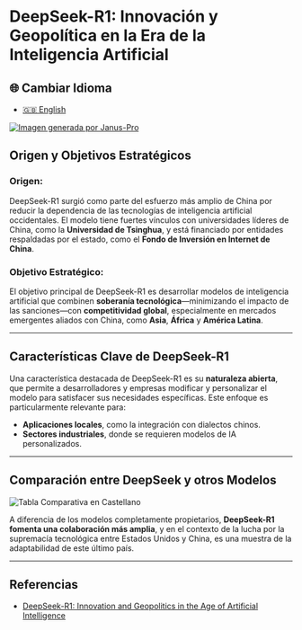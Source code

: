 # DeepSeek-R1: Innovación y Geopolítica en la Era de la Inteligencia Artificial

## 🌐 Cambiar Idioma

- [🇬🇧 English](https://economiayetica.blogspot.com/2025/01/deepseek-r1-innovation-and-geopolitics_7.html)

[![Imagen generada por Janus-Pro](https://blogger.googleusercontent.com/img/b/R29vZ2xl/AVvXsEgnpl2altTrHZ6FCKpwGiicdwijaNrX7Gugtu05RTeKTpMpBrfNxhgxvN_vD5QBPnnQq9FoACBlHphD8-xoJuujoVFExlOYbxAX28eNs5y1yQKYMogyNB9oBWpFwpGC9isLI9cQvCUiGnxheCy-N72HWDey9oTKSqw7D8tzcFeajCiGfhR-jWkSEojyA3I/s320/janus%20pro.png)](https://blogger.googleusercontent.com/img/b/R29vZ2xl/AVvXsEgnpl2altTrHZ6FCKpwGiicdwijaNrX7Gugtu05RTeKTpMpBrfNxhgxvN_vD5QBPnnQq9FoACBlHphD8-xoJuujoVFExlOYbxAX28eNs5y1yQKYMogyNB9oBWpFwpGC9isLI9cQvCUiGnxheCy-N72HWDey9oTKSqw7D8tzcFeajCiGfhR-jWkSEojyA3I/s320/janus%20pro.png)




## Origen y Objetivos Estratégicos

### Origen:  
DeepSeek-R1 surgió como parte del esfuerzo más amplio de China por reducir la dependencia de las tecnologías de inteligencia artificial occidentales. El modelo tiene fuertes vínculos con universidades líderes de China, como la **Universidad de Tsinghua**, y está financiado por entidades respaldadas por el estado, como el **Fondo de Inversión en Internet de China**.

### Objetivo Estratégico:  
El objetivo principal de DeepSeek-R1 es desarrollar modelos de inteligencia artificial que combinen **soberanía tecnológica**—minimizando el impacto de las sanciones—con **competitividad global**, especialmente en mercados emergentes aliados con China, como **Asia**, **África** y **América Latina**.

---

## Características Clave de DeepSeek-R1

Una característica destacada de DeepSeek-R1 es su **naturaleza abierta**, que permite a desarrolladores y empresas modificar y personalizar el modelo para satisfacer sus necesidades específicas. Este enfoque es particularmente relevante para:

- **Aplicaciones locales**, como la integración con dialectos chinos.  
- **Sectores industriales**, donde se requieren modelos de IA personalizados.  

---

## Comparación entre DeepSeek y otros Modelos

![Tabla Comparativa en Castellano](https://blogger.googleusercontent.com/img/b/R29vZ2xl/AVvXsEiBsqMvlraIH7B_XtdIsNSfHDTacJab8iZJtNdsFomYeugT7MOGdpe7f6vgFmV6Q4YA1_5DdwHFYQnCzqf0z2eC9RYYTcwH2UTjLMNo_V1tnMQP-S7BSi0jecl1siiVUdSzJe4r-6EU_N2ogRXwJmtNdjqjMCq1MeAUtb_gl8TmVg2zsi5fr3HZ2npgnLA/s775/comparaci%C3%B3n%20en%20castellano.png)

A diferencia de los modelos completamente propietarios, **DeepSeek-R1 fomenta una colaboración más amplia**, y en el contexto de la lucha por la supremacía tecnológica entre Estados Unidos y China, es una muestra de la adaptabilidad de este último país.

--- 

## Referencias
- [DeepSeek-R1: Innovation and Geopolitics in the Age of Artificial Intelligence](https://economiayetica.blogspot.com/2025/01/deepseek-r1-innovation-and-geopolitics_7.html)  

